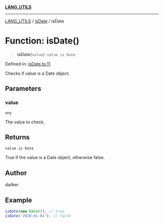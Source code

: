 [**LANG_UTILS**](../../README.md)

***

[LANG_UTILS](../../README.md) / [isDate](../README.md) / isDate

# Function: isDate()

> **isDate**(`value`): `value is Date`

Defined in: [isDate.ts:11](https://github.com/dailker/everyutil/blob/0868190298b8cf2d6514015ce5723c81497e5681/src/lang/isDate.ts#L11)

Checks if value is a Date object.

## Parameters

### value

`any`

The value to check.

## Returns

`value is Date`

True if the value is a Date object, otherwise false.

## Author

dailker

## Example

```ts
isDate(new Date()); // true
isDate('2020-01-01'); // false
```
